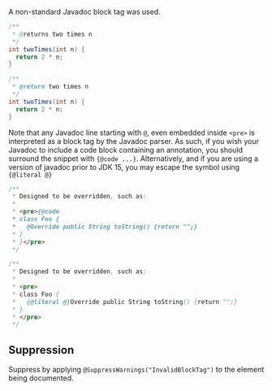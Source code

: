 A non-standard Javadoc block tag was used.

```java
/**
 * @returns two times n
 */
int twoTimes(int n) {
  return 2 * n;
}
```

```java
/**
 * @return two times n
 */
int twoTimes(int n) {
  return 2 * n;
}
```

Note that any Javadoc line starting with `@`, even embedded inside `<pre>` is
interpreted as a block tag by the Javadoc parser. As such, if you wish your
Javadoc to include a code block containing an annotation, you should surround
the snippet with `{@code ...}`. Alternatively, and if you are using a version of
javadoc prior to JDK 15, you may escape the symbol using `{@literal @}`

```java
/**
 * Designed to be overridden, such as:
 *
 * <pre>{@code
 * class Foo {
 *   @Override public String toString() {return "";}
 * }
 * }</pre>
 */
```

```java
/**
 * Designed to be overridden, such as:
 *
 * <pre>
 * class Foo {
 *   {@literal @}Override public String toString() {return "";}
 * }
 * </pre>
 */
```

## Suppression

Suppress by applying `@SuppressWarnings("InvalidBlockTag")` to the element being
documented.
